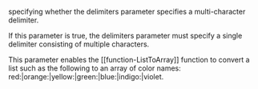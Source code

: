 specifying whether the delimiters parameter specifies a multi-character delimiter.

If this parameter is true, the delimiters parameter must specify a single delimiter consisting of multiple characters.

This parameter enables the [[function-ListToArray]] function to convert a list such as the following to an array of color names: red:|orange:|yellow:|green:|blue:|indigo:|violet.